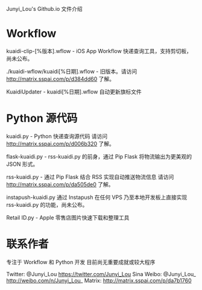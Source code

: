Junyi_Lou's Github.io 文件介绍

Workflow
===========
kuaidi-clip-[%版本].wflow -  iOS App Workflow 快递查询工具，支持剪切板，尚未公布。

./kuaidi-wflow/kuaidi[%日期].wflow - 旧版本。请访问 http://matrix.sspai.com/p/d384dd60 了解。 

KuaidiUpdater - kuaidi[%日期].wflow 自动更新旗标文件

Python 源代码
===========
kuaidi.py - Python 快递查询源代码 请访问 http://matrix.sspai.com/p/d006b320 了解。

flask-kuaidi.py - rss-kuaidi.py 的前身，通过 Pip Flask 将物流输出为更美观的 JSON 形式。

rss-kuaidi.py - 通过 Pip Flask 结合 RSS 实现自动推送物流信息 请访问 http://matrix.sspai.com/p/da505de0 了解。

instapush-kuaidi.py 通过 Instapush 在任何 VPS 乃至本地开发板上直接实现 rss-kuaidi.py 的功能，尚未公布。

Retail ID.py - Apple 零售店图片快速下载和整理工具

联系作者
=======
专注于 Workflow 和 Python 开发
目前尚无重要成就或较大程序

Twitter: @Junyi_Lou https://twitter.com/Junyi_Lou
Sina Weibo: @Junyi_Lou_ http://weibo.com/n/Junyi_Lou_
Matrix: http://matrix.sspai.com/p/da7b1760